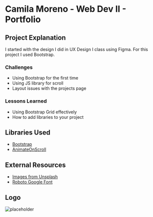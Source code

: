 # Camila Moreno - Web Dev II - Portfolio

## Project Explanation
I started with the design I did in UX Design I class using Figma. For this project I used Bootstrap.

### Challenges
- Using Bootstrap for the first time
- Using JS library for scroll
- Layout issues with the projects page

### Lessons Learned
- Using Bootstrap Grid effectively
- How to add libraries to your project

## Libraries Used
- [Bootstrap](https://getbootstrap.com/)
- [AnimateOnScroll](https://michalsnik.github.io/aos/)

## External Resources
- [Images from Unsplash](https://unsplash.com/)
- [Roboto Google Font](https://fonts.google.com/specimen/Roboto)

## Logo
![placeholder](https://placekitten.com/200/200)